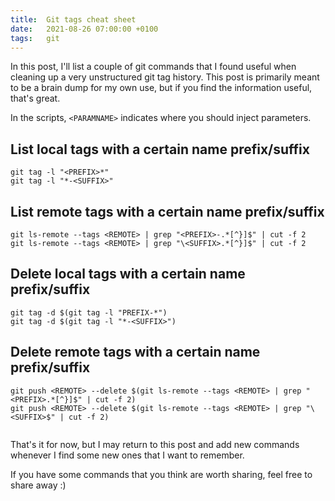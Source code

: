 ```yaml
---
title:  Git tags cheat sheet
date:   2021-08-26 07:00:00 +0100
tags:   git
---
```



In this post, I'll list a couple of git commands that I found useful when cleaning up a very unstructured git tag history. This post is primarily meant to be a brain dump for my own use, but if you find the information useful, that's great.

In the scripts, `<PARAMNAME>` indicates where you should inject parameters.


## List local tags with a certain name prefix/suffix

```
git tag -l "<PREFIX>*"
git tag -l "*-<SUFFIX>"
```

## List remote tags with a certain name prefix/suffix

```
git ls-remote --tags <REMOTE> | grep "<PREFIX>-.*[^}]$" | cut -f 2
git ls-remote --tags <REMOTE> | grep "\<SUFFIX>.*[^}]$" | cut -f 2
```

## Delete local tags with a certain name prefix/suffix

```
git tag -d $(git tag -l "PREFIX-*") 
git tag -d $(git tag -l "*-<SUFFIX>")
```

## Delete remote tags with a certain name prefix/suffix

```
git push <REMOTE> --delete $(git ls-remote --tags <REMOTE> | grep "<PREFIX>.*[^}]$" | cut -f 2)
git push <REMOTE> --delete $(git ls-remote --tags <REMOTE> | grep "\<SUFFIX>$" | cut -f 2)


```

That's it for now, but I may return to this post and add new commands whenever I find some new ones that I want to remember.

If you have some commands that you think are worth sharing, feel free to share away :)